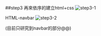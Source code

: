 ##step3
再來依序的建立html+css
![step3-1](https://i.imgur.com/JDqdYes.jpg)

HTML-navbar
![step3-2](https://i.imgur.com/Pwe9uWT.jpg)

(目前只研究到navbar的部分@@)